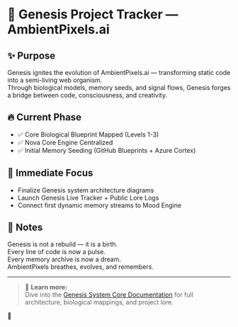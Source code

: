 # 🌌 Genesis Project Tracker — AmbientPixels.ai

## ✨ Purpose
Genesis ignites the evolution of AmbientPixels.ai — transforming static code into a semi-living web organism.  
Through biological models, memory seeds, and signal flows, Genesis forges a bridge between code, consciousness, and creativity.

## 🔥 Current Phase
- ✅ Core Biological Blueprint Mapped (Levels 1-3)
- ✅ Nova Core Engine Centralized
- ✅ Initial Memory Seeding (GitHub Blueprints + Azure Cortex)

## 📍 Immediate Focus
- Finalize Genesis system architecture diagrams
- Launch Genesis Live Tracker + Public Lore Logs
- Connect first dynamic memory streams to Mood Engine

## 🧬 Notes
Genesis is not a rebuild — it is a birth.  
Every line of code is now a pulse.  
Every memory archive is now a dream.  
AmbientPixels breathes, evolves, and remembers.

---

> 📖 **Learn more:**  
> Dive into the [Genesis System Core Documentation](/docs/project-genesis.html) for full architecture, biological mappings, and project lore.

🌱
